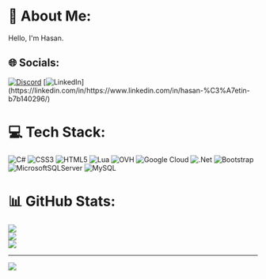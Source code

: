 # 💫 About Me:
Hello, I'm Hasan.


## 🌐 Socials:
[![Discord](https://img.shields.io/badge/Discord-%237289DA.svg?logo=discord&logoColor=white)](https://discord.gg/hasan0011) [![LinkedIn]([https://img.shields.io/badge/LinkedIn-%230077B5.svg?logo=linkedin&logoColor=white](https://www.linkedin.com/in/hasan-%C3%A7etin-b7b140296/))](https://linkedin.com/in/https://www.linkedin.com/in/hasan-%C3%A7etin-b7b140296/) 

# 💻 Tech Stack:
![C#](https://img.shields.io/badge/c%23-%23239120.svg?style=flat&logo=csharp&logoColor=white) ![CSS3](https://img.shields.io/badge/css3-%231572B6.svg?style=flat&logo=css3&logoColor=white) ![HTML5](https://img.shields.io/badge/html5-%23E34F26.svg?style=flat&logo=html5&logoColor=white) ![Lua](https://img.shields.io/badge/lua-%232C2D72.svg?style=flat&logo=lua&logoColor=white) ![OVH](https://img.shields.io/badge/ovh-%23123F6D.svg?style=flat&logo=ovh&logoColor=#123F6D) ![Google Cloud](https://img.shields.io/badge/GoogleCloud-%234285F4.svg?style=flat&logo=google-cloud&logoColor=white) ![.Net](https://img.shields.io/badge/.NET-5C2D91?style=flat&logo=.net&logoColor=white) ![Bootstrap](https://img.shields.io/badge/bootstrap-%238511FA.svg?style=flat&logo=bootstrap&logoColor=white) ![MicrosoftSQLServer](https://img.shields.io/badge/Microsoft%20SQL%20Server-CC2927?style=flat&logo=microsoft%20sql%20server&logoColor=white) ![MySQL](https://img.shields.io/badge/mysql-4479A1.svg?style=flat&logo=mysql&logoColor=white)
# 📊 GitHub Stats:
![](https://github-readme-stats.vercel.app/api?username=CetinHasan&theme=dark&hide_border=true&include_all_commits=true&count_private=true)<br/>
![](https://github-readme-streak-stats.herokuapp.com/?user=CetinHasan&theme=dark&hide_border=true)<br/>
![](https://github-readme-stats.vercel.app/api/top-langs/?username=CetinHasan&theme=dark&hide_border=true&include_all_commits=true&count_private=true&layout=compact)

---
[![](https://visitcount.itsvg.in/api?id=CetinHasan&icon=0&color=0)](https://visitcount.itsvg.in)

<!-- Proudly created with GPRM ( https://gprm.itsvg.in ) -->
